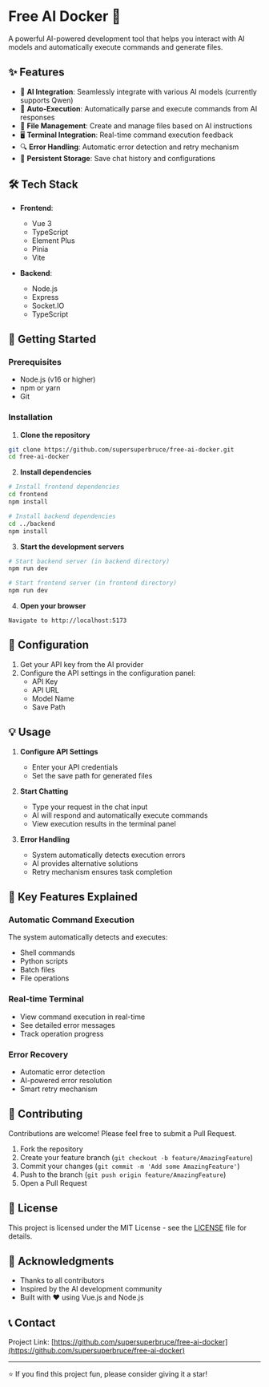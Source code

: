 # Free AI Docker 🚀

A powerful AI-powered development tool that helps you interact with AI models and automatically execute commands and generate files.

## ✨ Features

- 🤖 **AI Integration**: Seamlessly integrate with various AI models (currently supports Qwen)
- 🔄 **Auto-Execution**: Automatically parse and execute commands from AI responses
- 📁 **File Management**: Create and manage files based on AI instructions
- 🖥️ **Terminal Integration**: Real-time command execution feedback
- 🔍 **Error Handling**: Automatic error detection and retry mechanism
- 💾 **Persistent Storage**: Save chat history and configurations

## 🛠️ Tech Stack

- **Frontend**:
  - Vue 3
  - TypeScript
  - Element Plus
  - Pinia
  - Vite

- **Backend**:
  - Node.js
  - Express
  - Socket.IO
  - TypeScript

## 🚀 Getting Started

### Prerequisites

- Node.js (v16 or higher)
- npm or yarn
- Git

### Installation

1. **Clone the repository**
```bash
git clone https://github.com/supersuperbruce/free-ai-docker.git
cd free-ai-docker
```

2. **Install dependencies**
```bash
# Install frontend dependencies
cd frontend
npm install

# Install backend dependencies
cd ../backend
npm install
```

3. **Start the development servers**
```bash
# Start backend server (in backend directory)
npm run dev

# Start frontend server (in frontend directory)
npm run dev
```

4. **Open your browser**
```
Navigate to http://localhost:5173
```

## 🔧 Configuration

1. Get your API key from the AI provider
2. Configure the API settings in the configuration panel:
   - API Key
   - API URL
   - Model Name
   - Save Path

## 💡 Usage

1. **Configure API Settings**
   - Enter your API credentials
   - Set the save path for generated files

2. **Start Chatting**
   - Type your request in the chat input
   - AI will respond and automatically execute commands
   - View execution results in the terminal panel

3. **Error Handling**
   - System automatically detects execution errors
   - AI provides alternative solutions
   - Retry mechanism ensures task completion

## 🌟 Key Features Explained

### Automatic Command Execution
The system automatically detects and executes:
- Shell commands
- Python scripts
- Batch files
- File operations

### Real-time Terminal
- View command execution in real-time
- See detailed error messages
- Track operation progress

### Error Recovery
- Automatic error detection
- AI-powered error resolution
- Smart retry mechanism

## 🤝 Contributing

Contributions are welcome! Please feel free to submit a Pull Request.

1. Fork the repository
2. Create your feature branch (`git checkout -b feature/AmazingFeature`)
3. Commit your changes (`git commit -m 'Add some AmazingFeature'`)
4. Push to the branch (`git push origin feature/AmazingFeature`)
5. Open a Pull Request

## 📝 License

This project is licensed under the MIT License - see the [LICENSE](LICENSE) file for details.

## 🙏 Acknowledgments

- Thanks to all contributors
- Inspired by the AI development community
- Built with ❤️ using Vue.js and Node.js

## 📞 Contact

Project Link: [https://github.com/supersuperbruce/free-ai-docker](https://github.com/supersuperbruce/free-ai-docker)

---
⭐️ If you find this project fun, please consider giving it a star! 